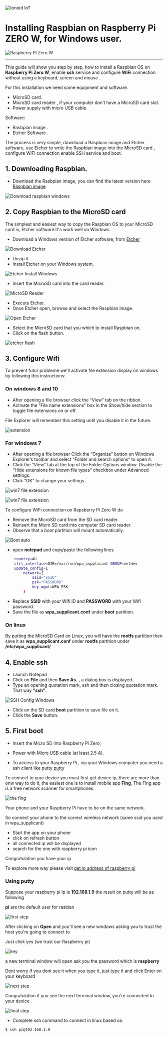 ![Ionoid IoT](img/IonoidIoTsmall.png)
# Installing  Raspbian on Raspberry Pi ZERO W, for Windows user.

![Raspberry Pi Zero W](img/RaspberryPiZeroheader.png)

---
This guide will show you step by step, how to install a Raspbian OS  on
**Raspberry Pi Zero W**, enable **ssh** service and configure **WiFi** connection
without using a keyboard, screen and mouse .

For this installation we need some equipment and software.
  - MicroSD card.
  - MicroSD card reader , if your computer don’t have a MicroSD card slot.
  - Power supply with micro USB cable.

Software:
  - Rasbpian image .
  - Etcher Software .

  The process is very simple, download a Raspbian image and Etcher software,
  use Etcher to write the Raspbian image into the MicroSD card , configure WiFi connection
  enable SSH service and boot.


## 1. Downloading Raspbian.
 - Download the Rasbpian image, you can find the latest version here  [Raspbian image](https://www.raspberrypi.org/downloads/raspbian/).

 ![Download raspbian windows](img/RaspbianDownloadWindows2.png)

## 2. Copy Raspbian to the MicroSD card
 The simplest and easiest way to copy the Raspbian OS to your MicroSD card is, Etcher software.It's work well on Windows.

 - Download a Windows version of  Etcher software, from  [Etcher](https://etcher.io/)

 ![Download Etcher](img/EtcherDownloadWindows2.png)

 - Unzip it.
 - Install Etcher on your Windows system.

 ![Etcher Install Windows](img/EtcherInstallWindows.png)

 - Insert the MicroSD card into the card reader.

 ![MicroSD Reader](img/SDcardReader.jpg)

  - Execute Etcher.
  - Once Etcher open, browse and select the Raspbian image.

  ![Open Etcher](img/EtcherSelectWindows.png)

  - Select the MicroSD card that you which to install Raspbian on.
  - Click on the flash button.

  ![etcher flash](img/EtcherFlashWindows.png)


## 3. Configure Wifi

To prevent futur probleme we'll activate file extension display on windows by following 
this instructions:

### On windows 8 and 10
- After opening a file browser click the “View” tab on the ribbon. 
- Activate the “File name extensions” box in the Show/hide section to toggle file extensions on or off. 

File Explorer will remember this setting until you disable it in the future.

![extension](img/win10.png)

### For windows 7

- After opening a file browser Click the “Organize” button on Windows Explorer’s toolbar and select “Folder and search options” to open it.
- Click the “View” tab at the top of the Folder Options window. Disable the “Hide extensions for known file types” checkbox under Advanced settings.
- Click “OK” to change your settings.

![win7 file extension](img/win7.png)

![win7 file extension](img/win7.2.png)



  To configure WiFi connection on Rapsberry Pi Zero W do

  - Remove the MicroSD card from the SD card reader.
  - Reinsert the Micro SD card into computer SD card reader.
  - Observe that a *boot* partition will mount automatically.

  ![Boot auto](img/BootPartWindows.png)

  - open **notepad** and copy/paste the following lines

```bash
	country=AU
	ctrl_interface=DIR=/var/run/wpa_supplicant GROUP=netdev
	update_config=1
        network={
	        ssid="SSID"
	        psk="PASSWORD"
	        key_mgmt=WPA-PSK
        }
```

 - Replace **SSID** with your Wifi ID and **PASSWORD** with your Wifi password.
 - Save the file as **wpa_supplicant.conf** under **boot** partition.


### On linux

By putting the MicroSD Card on Linux, you will have the
**rootfs** partition then save it as **wpa_supplicant.conf** under **rootfs** partition under **/etc/wpa_supplicant/**


 <!-- ![WiFi Config Windows](img/ConfigWifiWindows.png) -->


## 4. Enable ssh

 - Launch Notepad
 - Click on **File** and then **Save As..**, a dialog box is displayed.
 - Type an opening quotation mark, ssh and then closing quotation mark. That way **"ssh"**.    

![SSH Config Windows](img/ConfigSshWindows.png)

 - Click on the SD card **boot** partition to save file on it.
 - Click the **Save** button.


## 5. First boot

- Insert the Micro SD into Raspberry Pi Zero,
- Power with Micro USB cable (at least 2.5 A).


- To access to your Raspberry Pi , via your Windows computer you need a ssh client
  like putty [putty](https://www.chiark.greenend.org.uk/~sgtatham/putty/latest.html)



To connect to your device you must first get device ip, there are more than onw way to do it, the easiest
one is to install mobile app **Fing**, The Fing app is a free network scanner for smartphones.

![the fing](img/fing.png)

Your phone and your Raspberry Pi have to be on the same network.

So connect your phone to the correct wireless network (same ssid you used in wpa_supplicant)
- Start the app on your phone
- click on refresh button
- all connected ip will be displayed
- search for the one with raspberry pi icon

Congratulation you have your ip

To explore more way please visit [get ip address of raspberry pi](https://www.raspberrypi.org/documentation/remote-access/ip-address.md)

### Using putty

Suppose your raspberry pi ip is **192.168.1.9** the result on putty will be as following

**pi** are the default user for rasbian 

![first step](img/putty.png)

After clicking on **Open** and you'll see a new windows asking you to trust the host you're going to connect to

Just click yes (we trust our Raspberry pi)

![key](img/putty1.1.png)

a new terminal window will open ask you the password which is **raspberry**

Dont worry if you dont see it when you type it, just type it and click Enter on your keyboard

![next step](img/putty2.png)

Congratulation if you see the next terminal window, you're connected to your device

![final step](img/putty3.png)


- Complete ssh command to connect in linux based os:

```bash
$ ssh pi@192.168.1.9
```


